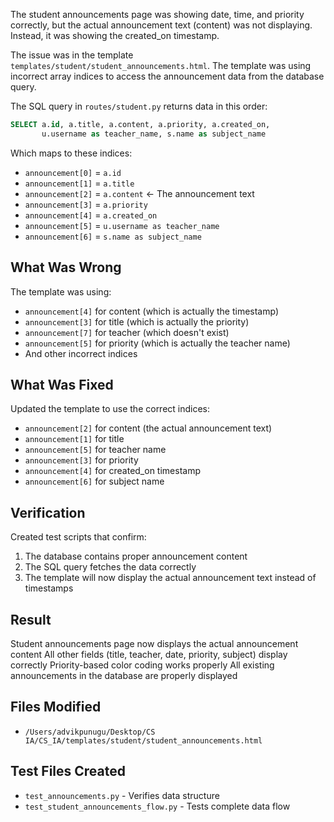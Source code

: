 The student announcements page was showing date, time, and priority correctly, but the actual announcement text (content) was not displaying. Instead, it was showing the created_on timestamp.

The issue was in the template `templates/student/student_announcements.html`. The template was using incorrect array indices to access the announcement data from the database query.

The SQL query in `routes/student.py` returns data in this order:
```sql
SELECT a.id, a.title, a.content, a.priority, a.created_on,
       u.username as teacher_name, s.name as subject_name
```

Which maps to these indices:
- `announcement[0]` = `a.id`
- `announcement[1]` = `a.title` 
- `announcement[2]` = `a.content` ← The announcement text
- `announcement[3]` = `a.priority`
- `announcement[4]` = `a.created_on`
- `announcement[5]` = `u.username as teacher_name`
- `announcement[6]` = `s.name as subject_name`

## What Was Wrong
The template was using:
- `announcement[4]` for content (which is actually the timestamp)
- `announcement[3]` for title (which is actually the priority)
- `announcement[7]` for teacher (which doesn't exist)
- `announcement[5]` for priority (which is actually the teacher name)
- And other incorrect indices

## What Was Fixed
Updated the template to use the correct indices:
- `announcement[2]` for content (the actual announcement text)
- `announcement[1]` for title
- `announcement[5]` for teacher name
- `announcement[3]` for priority
- `announcement[4]` for created_on timestamp
- `announcement[6]` for subject name

## Verification
Created test scripts that confirm:
1. The database contains proper announcement content
2. The SQL query fetches the data correctly
3. The template will now display the actual announcement text instead of timestamps

## Result
Student announcements page now displays the actual announcement content
All other fields (title, teacher, date, priority, subject) display correctly
Priority-based color coding works properly
All existing announcements in the database are properly displayed

## Files Modified
- `/Users/advikpunugu/Desktop/CS IA/CS_IA/templates/student/student_announcements.html`

## Test Files Created
- `test_announcements.py` - Verifies data structure
- `test_student_announcements_flow.py` - Tests complete data flow
